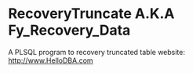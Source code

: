 # RecoveryTruncate A.K.A Fy_Recovery_Data
A PLSQL program to recovery truncated table
website: http://www.HelloDBA.com
